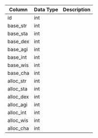 | Column    | Data Type | Description |
| --------- | --------- | ----------- |
| id        | int       |             |
| base_str  | int       |             |
| base_sta  | int       |             |
| base_dex  | int       |             |
| base_agi  | int       |             |
| base_int  | int       |             |
| base_wis  | int       |             |
| base_cha  | int       |             |
| alloc_str | int       |             |
| alloc_sta | int       |             |
| alloc_dex | int       |             |
| alloc_agi | int       |             |
| alloc_int | int       |             |
| alloc_wis | int       |             |
| alloc_cha | int       |             |